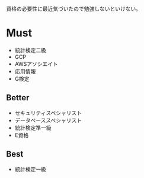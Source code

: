 資格の必要性に最近気づいたので勉強しないといけない。

# Must

- 統計検定二級
- GCP
- AWSアソシエイト
- 応用情報
- G検定

## Better 

- セキュリティスペシャリスト
- データベーススペシャリスト
- 統計検定準一級
- E資格

## Best

- 統計検定一級
